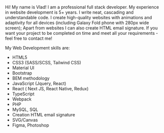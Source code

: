 Hi!
My name is Vlad!
I am a professional full stack developer.
My experience in website development is 5+ years.
I write neat, cascading and understandable code.
I create high-quality websites with animations and adaptivity for all devices (including Galaxy Fold phone with 280px wide screen);
Apart from websites I can also create HTML email signature.
If you want your project to be completed on time and meet all your requirements - feel free to contact me!

My Web Development skills are:
- HTML5
- CSS3 (SASS/SCSS, Tailwind CSS)
- Material UI
- Bootstrap
- BEM methodology
- JavaScript (Jquery, React)
- React (  Next JS, React Native, Redux)
- TypeScript
- Webpack
- PHP
- MySQL, SQL
- Creation HTML email signature
- SVG/Canvas
- Figma, Photoshop
